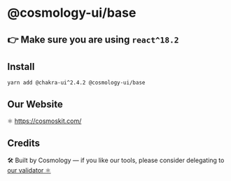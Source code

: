 # @cosmology-ui/base

## 👉 Make sure you are using `react^18.2`

## Install

```
yarn add @chakra-ui^2.4.2 @cosmology-ui/base
```

## Our Website

⚛️ https://cosmoskit.com/

## Credits

🛠 Built by Cosmology — if you like our tools, please consider delegating to [our validator ⚛️](https://cosmology.tech/validator)
